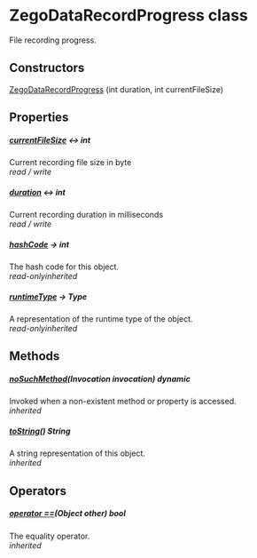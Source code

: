 


# ZegoDataRecordProgress class









<p>File recording progress.</p>




## Constructors

[ZegoDataRecordProgress](../zego_uikit_prebuilt_live_audio_room/ZegoDataRecordProgress/ZegoDataRecordProgress.md) (int duration, int currentFileSize)

   


## Properties

##### [currentFileSize](../zego_uikit_prebuilt_live_audio_room/ZegoDataRecordProgress/currentFileSize.md) &#8596; int



Current recording file size in byte  
_<span class="feature">read / write</span>_



##### [duration](../zego_uikit_prebuilt_live_audio_room/ZegoDataRecordProgress/duration.md) &#8596; int



Current recording duration in milliseconds  
_<span class="feature">read / write</span>_



##### [hashCode](../zego_uikit_prebuilt_live_audio_room/ZegoDataRecordProgress/hashCode.md) &#8594; int



The hash code for this object.  
_<span class="feature">read-only</span><span class="feature">inherited</span>_



##### [runtimeType](../zego_uikit_prebuilt_live_audio_room/ZegoDataRecordProgress/runtimeType.md) &#8594; Type



A representation of the runtime type of the object.  
_<span class="feature">read-only</span><span class="feature">inherited</span>_





## Methods

##### [noSuchMethod](../zego_uikit_prebuilt_live_audio_room/ZegoDataRecordProgress/noSuchMethod.md)(Invocation invocation) dynamic



Invoked when a non-existent method or property is accessed.  
_<span class="feature">inherited</span>_



##### [toString](../zego_uikit_prebuilt_live_audio_room/ZegoDataRecordProgress/toString.md)() String



A string representation of this object.  
_<span class="feature">inherited</span>_





## Operators

##### [operator ==](../zego_uikit_prebuilt_live_audio_room/ZegoDataRecordProgress/operator_equals.md)(Object other) bool



The equality operator.  
_<span class="feature">inherited</span>_















